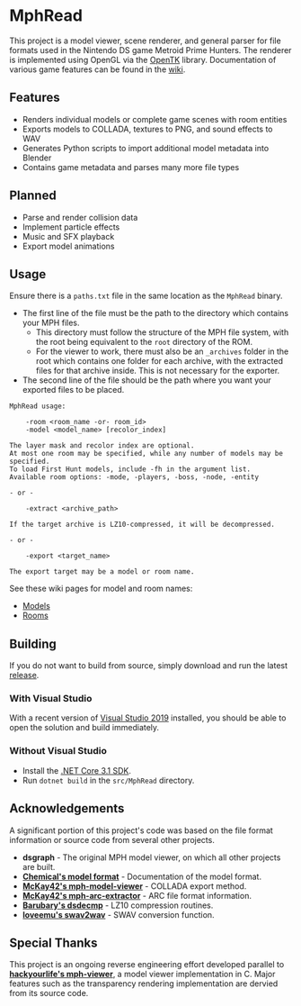 # MphRead
This project is a model viewer, scene renderer, and general parser for file formats used in the Nintendo DS game Metroid Prime Hunters. The renderer is implemented using OpenGL via the [OpenTK](https://github.com/opentk/opentk) library. Documentation of various game features can be found in the [wiki](https://github.com/NoneGiven/MphRead/wiki).

## Features
- Renders individual models or complete game scenes with room entities
- Exports models to COLLADA, textures to PNG, and sound effects to WAV
- Generates Python scripts to import additional model metadata into Blender
- Contains game metadata and parses many more file types

## Planned
- Parse and render collision data
- Implement particle effects
- Music and SFX playback
- Export model animations

## Usage

Ensure there is a `paths.txt` file in the same location as the `MphRead` binary.
- The first line of the file must be the path to the directory which contains your MPH files.
  - This directory must follow the structure of the MPH file system, with the root being equivalent to the `root` directory of the ROM.
  - For the viewer to work, there must also be an `_archives` folder in the root which contains one folder for each archive, with the extracted files for that archive inside. This is not necessary for the exporter.
- The second line of the file should be the path where you want your exported files to be placed.

```
MphRead usage:

    -room <room_name -or- room_id>
    -model <model_name> [recolor_index]

The layer mask and recolor index are optional.
At most one room may be specified, while any number of models may be specified.
To load First Hunt models, include -fh in the argument list.
Available room options: -mode, -players, -boss, -node, -entity

- or -

    -extract <archive_path>

If the target archive is LZ10-compressed, it will be decompressed.

- or -

    -export <target_name>

The export target may be a model or room name.
```

See these wiki pages for model and room names:
* [Models](https://github.com/NoneGiven/MphRead/wiki/Models)
* [Rooms](https://github.com/NoneGiven/MphRead/wiki/Rooms)

## Building

If you do not want to build from source, simply download and run the latest [release](https://github.com/NoneGiven/MphRead/releases).

### With Visual Studio

With a recent version of [Visual Studio 2019](https://visualstudio.microsoft.com/vs/) installed, you should be able to open the solution and build immediately.

### Without Visual Studio

- Install the [.NET Core 3.1 SDK](https://dotnet.microsoft.com/download/dotnet-core/3.1).
- Run `dotnet build` in the `src/MphRead` directory.

## Acknowledgements

A significant portion of this project's code was based on the file format information or source code from several other projects.

- **dsgraph** - The original MPH model viewer, on which all other projects are built.
- **[Chemical's model format](https://gitlab.com/ch-mcl/metroid-prime-hunters-file-document/-/blob/master/Model/BinModel.md)** - Documentation of the model format.
- **[McKay42's mph-model-viewer](https://github.com/McKay42/mph-model-viewer)** - COLLADA export method.
- **[McKay42's mph-arc-extractor](https://github.com/McKay42/mph-arc-extractor)** - ARC file format information.
- **[Barubary's dsdecmp](https://github.com/Barubary/dsdecmp)** - LZ10 compression routines.
- **[loveemu's swav2wav](https://github.com/loveemu/loveemu-lab)** - SWAV conversion function.

## Special Thanks

This project is an ongoing reverse engineering effort developed parallel to **[hackyourlife's mph-viewer](https://github.com/hackyourlife/mph-viewer)**, a model viewer implementation in C. Major features such as the transparency rendering implementation are dervied from its source code.
